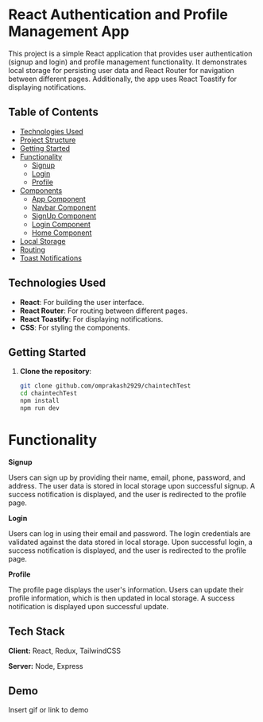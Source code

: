# React Authentication and Profile Management App

This project is a simple React application that provides user authentication (signup and login) and profile management functionality. It demonstrates local storage for persisting user data and React Router for navigation between different pages. Additionally, the app uses React Toastify for displaying notifications.

## Table of Contents
- [Technologies Used](#technologies-used)
- [Project Structure](#project-structure)
- [Getting Started](#getting-started)
- [Functionality](#functionality)
  - [Signup](#signup)
  - [Login](#login)
  - [Profile](#profile)
- [Components](#components)
  - [App Component](#app-component)
  - [Navbar Component](#navbar-component)
  - [SignUp Component](#signup-component)
  - [Login Component](#login-component)
  - [Home Component](#home-component)
- [Local Storage](#local-storage)
- [Routing](#routing)
- [Toast Notifications](#toast-notifications)

## Technologies Used
- **React**: For building the user interface.
- **React Router**: For routing between different pages.
- **React Toastify**: For displaying notifications.
- **CSS**: For styling the components.

## Getting Started

1. **Clone the repository**:
   ```bash
   git clone github.com/omprakash2929/chaintechTest
   cd chaintechTest
   npm install
   npm run dev
   ```

   
# Functionality

**Signup**

Users can sign up by providing their name, email, phone, password, and address.
The user data is stored in local storage upon successful signup.
A success notification is displayed, and the user is redirected to the profile page.

**Login**

Users can log in using their email and password.
The login credentials are validated against the data stored in local storage.
Upon successful login, a success notification is displayed, and the user is redirected to the profile page.

**Profile**

The profile page displays the user's information.
Users can update their profile information, which is then updated in local storage.
A success notification is displayed upon successful update.

## Tech Stack

**Client:** React, Redux, TailwindCSS

**Server:** Node, Express


## Demo

Insert gif or link to demo





